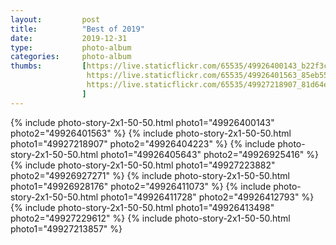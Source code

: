 ```yaml
---
layout:         post
title:          "Best of 2019"
date:           2019-12-31
type:           photo-album
categories:     photo-album
thumbs:         [https://live.staticflickr.com/65535/49926400143_b22f3c826a_m.jpg, 
                 https://live.staticflickr.com/65535/49926401563_85eb55552b_m.jpg, 
                 https://live.staticflickr.com/65535/49927218907_81d64e02da_m.jpg
                ]
---
```


{% include photo-story-2x1-50-50.html photo1="49926400143" photo2="49926401563" %}
{% include photo-story-2x1-50-50.html photo1="49927218907" photo2="49926404223" %}
{% include photo-story-2x1-50-50.html photo1="49926405643" photo2="49926925416" %}
{% include photo-story-2x1-50-50.html photo1="49927223882" photo2="49926927271" %}
{% include photo-story-2x1-50-50.html photo1="49926928176" photo2="49926411073" %}
{% include photo-story-2x1-50-50.html photo1="49926411728" photo2="49926412793" %}
{% include photo-story-2x1-50-50.html photo1="49926413498" photo2="49927229612" %}
{% include photo-story-2x1-50-50.html photo1="49927213857" %}